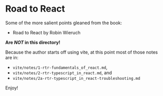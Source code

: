 
# Road to React

Some of the more salient points gleaned from the book:

* Road to React by Robin Wieruch

**Are *NOT* in this directory!**

Because the author starts off using vite, at this point most of those notes are in:

- `vite/notes/1-rtr-fundamentals_of_react.md`,
- `vite/notes/2-rtr-typescript_in_react.md`, and
- `vite/notes/2a-rtr-typescript_in_react-troubleshooting.md`

Enjoy!

